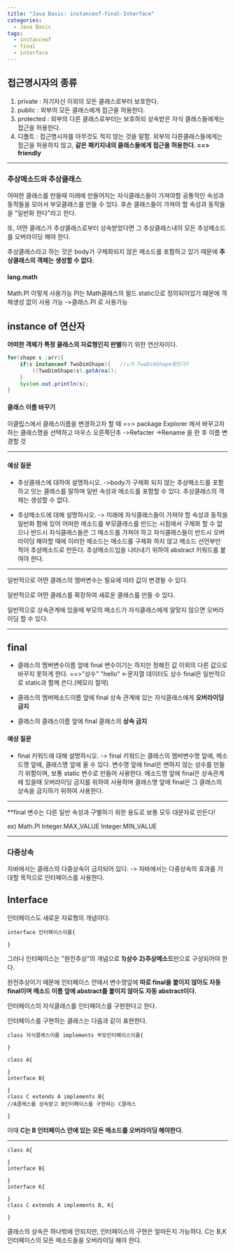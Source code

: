 ```yaml
---
title: "Java Basic: instanceof-final-Interface"
categories:
  - Java Basic
tags:
  - instanceof
  - final
  - interface
---
```

## 접근명시자의 종류

1. private : 자기자신 이외의 모든 클래스로부터 보호한다.
2. public : 외부의 모든 클래스에게 접근을 허용한다.
3. protected : 외부의 다른 클래스로부터는 보호하되 상속받은 자식 클래스들에게는 접근을 허용한다.
4. 디폴트 : 접근명시자를 아무것도 적지 않는 것을 말함. 
외부의 다른클래스들에게는 접근을 허용하지 않고,
**같은 패키지내의 클래스들에게 접근을 허용한다.
==> friendly**

----------
### 추상메소드와 추상클래스 
어떠한 클래스를 만들때 미래에 만들어지는 자식클래스들이 가져야할 공통적인
속성과 동작들을 모아서 부모클래스를 만들 수 있다.
후손 클래스들이 가져야 할 속성과 동작들을 "일반화 한다"라고 한다.

또, 어떤 클래스가 추상클래스로부터 상속받았다면
그 추상클래스내의 모든 추상메소드를 오버라이딩 해야 한다.

추상클래스라고 하는 것은
body가 구체화되지 않은 메소드를 포함하고 있기 때문에
**추상클래스의 객체는 생성할 수 없다.**

#### lang.math
Math.PI 이렇게 사용가능
PI는 Math클래스의 필드
static으로 정의되어있기 떄문에 객체생성 없이 사용 가능
->클래스.PI 로 사용가능

## instance of 연산자
**어떠한 객체가 특정 클래스의 자료형인지 판별**하기 위한 연산자이다.
```java
for(shape s :arr){
	if(s instanceof TwoDimShape){	//s가 TwoDimShape형인가?
		((TwoDimShape)s).getArea();
	}
	System.out.println(s);
}
```
#### 클래스 이름 바꾸기

이클립스에서 클래스이름을 변경하고자 할 때
==> package Explorer 에서
바꾸고자 하는 클래스명을 선택하고 마우스 오른쪽단추
->Refacter
->Rename
을 한 후 이름 변경할 것

-------------------
#### 예상 질문
* 추상클래스에 대하여 설명하시오.
->body가 구체화 되지 않는 추상메소드를 포함하고 잇는 클래스를 말하며
일반 속성과 메소드를 포함할 수 있다. 추상클래스의 객체는 생성할 수 없다.

* 추상메소드에 대해 설명하시오.
-> 미래에 자식클래스들이 가져야 할 속성과 동작을 일반화 함에 있어
어떠한 메소드를 부모클래스를 만드는 시점에서 구체화 할 수 없으나
반드시 자식클래스들은 그 메소드를 가져야 하고 자식클래스들이 반드시
오버라이딩 해야할 때에 이러한 메소드는 메소드를 구체화 하지 않고
메소드 선언부만 적어 추상메소드로 만든다.
추상메소드임을 나타내기 위하여 abstract 키워드를 붙여야 한다.

----
일반적으로 어떤 클래스의 멤버변수는
필요에 따라 값이 변경될 수 있다.

일반적으로 어떤 클래스를 확장하여
새로운 클래스를 만들 수 있다. 

일반적으로 상속관계에 있을때 부모의 메소드가
자식클래스에게 알맞지 않으면 오버라이딩 할 수 있다.

-----
##  final
- 클래스의 멤버변수이름 앞에 final
	변수이기는 하지만 정해진 값 이외의 다른 값으로 바꾸지 못하게 한다.
	==>"상수"
	"hello" <-문자열 데이터도 상수
	final은 일반적으로 static과 함께 쓴다.(메모리 절약)
  
- 클래스의 멤버메소드이름 앞에 final
	상속 관계에 있는 자식클래스에게 **오버라이딩 금지**

- 클래스의 클래스이름 앞에 final
	클래스의 **상속 금지** 

#### 예상 질문
* final 키워드에 대해 설명하시오.
-> final 키워드는 클래스의 멤버변수명 앞에, 메소드명 앞에, 클래스명 앞에 올 수 있다.
변수명 앞에 final은 변하지 않는 상수를 만들기 위함이며,
보통 static 변수로 만들어 사용한다.
메소드명 앞에 final은 상속관계에 있을때 오버라이딩 금지를 위하여 사용하며
클래스명 앞에 final은 그 클래스의 상속을 금지하기 위하여 사용한다.
		
--------
**final 변수는 다른 일반 속성과 구별하기 위한 용도로
보통 모두 대문자로 만든다!

ex) Math.PI
  Integer.MAX_VALUE
  Integer.MIN_VALUE
 
------
### 다중상속
자바에서는 클래스의 다중상속이 금지되어 있다.
-> 자바에서는 다중상속의 효과를 기대할 목적으로 인터페이스를 사용한다.

## Interface

인터페이스도 새로운 자료형의 개념이다.
```
interface 인터페이스이름{

}
```
그러나 인터페이스는 "완전추상"의 개념으로
**1)상수 2)추상메소드**만으로 구성되어야 한다.

완전추상이기 때문에
인터페이스 안에서 변수명앞에 
**따로 final을 붙이지 않아도 자동 final이며
메소드 이름 앞에 abstract를 붙이지 않아도 자동 abstract이다.**

인터페이스의 자식클래스를 인터페이스를 구현한다고 한다.

인터페이스를 구현하는 클래스는 다음과 같이 표현한다.
```
class 자식클래스이름 implements 부모인터페이스이름{

}
```
```
class A{

}
interface B{

}
class C extends A implements B{ 
//A클래스를 상속받고 B인터페이스를 구현하는 C클래스

}
```
이때 **C는 B 인터페이스 안에 있는 모든 메소드를 오버라이딩 해야한다.**

---
```
class A{

}
interface B{

}
interface K{

}
class C extends A implements B, K{

}
```
클래스의 상속은 하나밖에 안되지만,
인터페이스의 구현은 얼마든지 가능하다.
C는 B,K인터페이스의 모든 메소드들을 오버라이딩 해야 한다.
